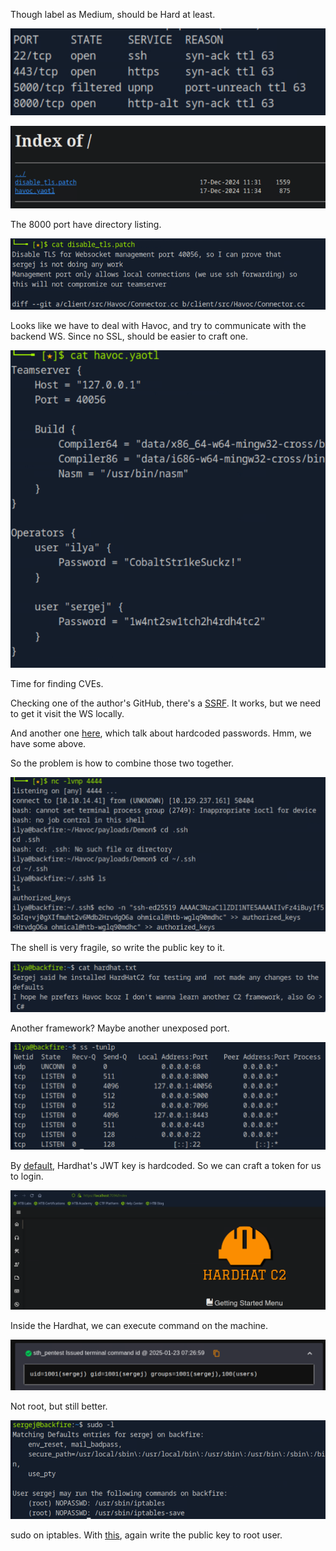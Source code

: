 Though label as Medium, should be Hard at least.

![image-20250123133930553](./assets/image-20250123133930553.png)

![image-20250123134012490](./assets/image-20250123134012490.png)

The 8000 port have directory listing.

![image-20250123134119450](./assets/image-20250123134119450.png)

Looks like we have to deal with Havoc, and try to communicate with the backend WS. Since no SSL, should be easier to craft one.

![image-20250123134346527](./assets/image-20250123134346527.png)

Time for finding CVEs.

Checking one of the author's GitHub, there's a [SSRF](https://github.com/chebuya/Havoc-C2-SSRF-poc/blob/main/exploit.py). It works, but we need to get it visit the WS locally.

And another one [here](https://github.com/IncludeSecurity/c2-vulnerabilities/tree/main/havoc_auth_rce), which talk about hardcoded passwords. Hmm, we have some above.

So the problem is how to combine those two together.

![image-20250123141714385](./assets/image-20250123141714385.png)

The shell is very fragile, so write the public key to it.



![image-20250123141949954](./assets/image-20250123141949954.png)

Another framework? Maybe another unexposed port.

![image-20250123151242959](./assets/image-20250123151242959.png)

By [default](https://github.com/DragoQCC/HardHatC2/blob/master/TeamServer/appsettings.json), Hardhat's JWT key is hardcoded. So we can craft a token for us to login.

![image-20250123151730442](./assets/image-20250123151730442.png)

Inside the Hardhat, we can execute command on the machine.

![image-20250123152711181](./assets/image-20250123152711181.png)

Not root, but still better.

![image-20250123153143838](./assets/image-20250123153143838.png)

sudo on iptables. With [this](https://www.shielder.com/blog/2024/09/a-journey-from-sudo-iptables-to-local-privilege-escalation/), again write the public key to root user.



